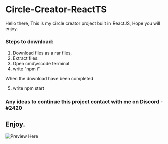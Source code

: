 # Circle-Creator-ReactTS
Hello there, This is my circle creator project built in ReactJS, Hope you will enjoy.

### Steps to download:
  1. Download files as a rar files,
  2. Extract files.
  3. Open cmd\vscode terminal
  4. write "npm i"

  When the download have been completed
  
  5. write npm start

  ### Any ideas to continue this project contact with me on Discord - </Av1v7>#2420

  ## Enjoy.
![Preview Here](https://cdn.discordapp.com/attachments/961638514389287002/1050896846878408764/image.png)
